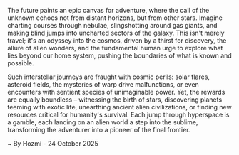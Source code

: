 
The future paints an epic canvas for adventure, where the call of the unknown echoes not from distant horizons, but from other stars. Imagine charting courses through nebulae, slingshotting around gas giants, and making blind jumps into uncharted sectors of the galaxy. This isn't merely travel; it's an odyssey into the cosmos, driven by a thirst for discovery, the allure of alien wonders, and the fundamental human urge to explore what lies beyond our home system, pushing the boundaries of what is known and possible.

Such interstellar journeys are fraught with cosmic perils: solar flares, asteroid fields, the mysteries of warp drive malfunctions, or even encounters with sentient species of unimaginable power. Yet, the rewards are equally boundless – witnessing the birth of stars, discovering planets teeming with exotic life, unearthing ancient alien civilizations, or finding new resources critical for humanity's survival. Each jump through hyperspace is a gamble, each landing on an alien world a step into the sublime, transforming the adventurer into a pioneer of the final frontier.

~ By Hozmi - 24 October 2025
